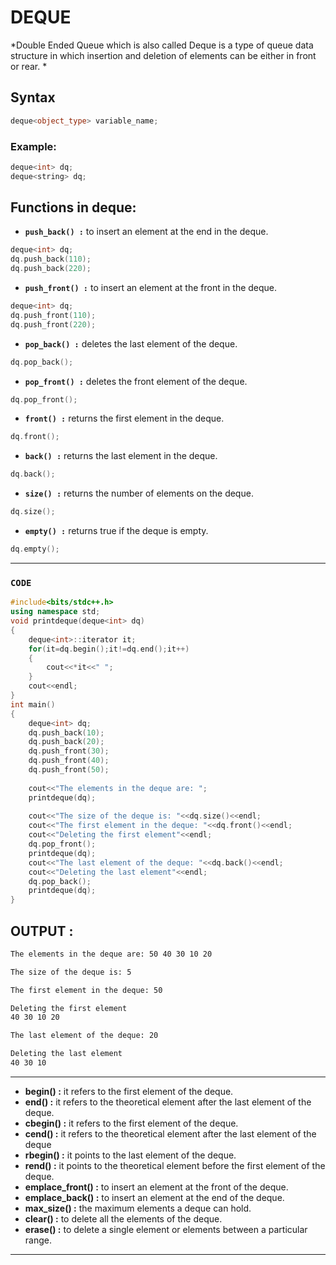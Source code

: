 # **DEQUE**

*Double Ended Queue which is also called Deque is a type of queue data structure in which insertion and deletion of elements can be either in front or rear. *


## **Syntax** 
```cpp
deque<object_type> variable_name;  
```
### **Example:**
```cpp
deque<int> dq;
deque<string> dq;
```
## **Functions in deque:**

* **```push_back() :```** to insert an element at the end in the deque.
```cpp
deque<int> dq;
dq.push_back(110);
dq.push_back(220);
```

* **```push_front() :```** to insert an element at the front in the deque.
```cpp
deque<int> dq;
dq.push_front(110);
dq.push_front(220);
```

* **```pop_back() :```** deletes the last element of the deque.
```cpp
dq.pop_back();
```

* **```pop_front() :```** deletes the front element of the deque.
```cpp
dq.pop_front();
```

* **```front() :```** returns the first element in the deque.
```cpp
dq.front();
```

* **```back() :```** returns the last element in the deque.
```cpp
dq.back();
```

* **```size() :```** returns the number of elements on the deque.
```cpp
dq.size();
```

* **```empty() :```** returns true if the deque is empty.
```cpp
dq.empty();
```

<hr>

### **```CODE```**

```cpp
#include<bits/stdc++.h>
using namespace std;
void printdeque(deque<int> dq)
{
    deque<int>::iterator it;
    for(it=dq.begin();it!=dq.end();it++)
    {
        cout<<*it<<" ";
    }
    cout<<endl;
}
int main()
{
    deque<int> dq;
    dq.push_back(10);
    dq.push_back(20);
    dq.push_front(30);
    dq.push_front(40);
    dq.push_front(50);
    
    cout<<"The elements in the deque are: ";
    printdeque(dq);
    
    cout<<"The size of the deque is: "<<dq.size()<<endl;
    cout<<"The first element in the deque: "<<dq.front()<<endl;
    cout<<"Deleting the first element"<<endl;
    dq.pop_front();
    printdeque(dq);
    cout<<"The last element of the deque: "<<dq.back()<<endl;
    cout<<"Deleting the last element"<<endl;
    dq.pop_back();
    printdeque(dq);   
}
```

## **OUTPUT :**

```txt
The elements in the deque are: 50 40 30 10 20

The size of the deque is: 5

The first element in the deque: 50

Deleting the first element
40 30 10 20

The last element of the deque: 20

Deleting the last element
40 30 10
```

<hr>

* **begin() :** it refers to the first element of the deque.
* **end() :** it refers to the theoretical element after the last element of the deque.
* **cbegin() :**  it refers to the first element of the deque.
* **cend() :**  it refers to the theoretical element after the last element of the deque
* **rbegin() :** it points to the last element of the deque.
* **rend() :** it points to the theoretical element before the first element of the deque.
* **emplace_front() :**  to insert an element at the front of the deque.
* **emplace_back() :** to insert an element at the end of the deque.
* **max_size() :** the maximum elements a deque can hold.
* **clear() :** to delete all the elements of the deque.
* **erase() :** to delete a single element or elements between a particular range.

<hr>